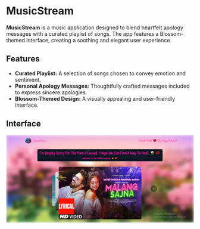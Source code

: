 # MusicStream

**MusicStream** is a music application designed to blend heartfelt apology messages with a curated playlist of songs. The app features a Blossom-themed interface, creating a soothing and elegant user experience.

## Features

- **Curated Playlist:** A selection of songs chosen to convey emotion and sentiment.
- **Personal Apology Messages:** Thoughtfully crafted messages included to express sincere apologies.
- **Blossom-Themed Design:** A visually appealing and user-friendly interface.

## Interface

![MusicStream](/StreamVerse.png)
